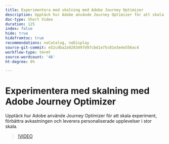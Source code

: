 ```yaml
---
title: Experimentera med skalning med Adobe Journey Optimizer
description: Upptäck hur Adobe använde Journey Optimizer för att skala experiment, förbättra avkastningen och leverera personaliserade upplevelser i stor skala.
doc-type: Short Video
duration: 125
index: false
hide: true
hidefromtoc: true
recommendations: noCatalog, noDisplay
source-git-commit: e52cdba2a9203497d97cbd1e75c81e3e4e556ac4
workflow-type: tm+mt
source-wordcount: '46'
ht-degree: 0%

---
```



# Experimentera med skalning med Adobe Journey Optimizer

Upptäck hur Adobe använde Journey Optimizer för att skala experiment, förbättra avkastningen och leverera personaliserade upplevelser i stor skala.

<!-- 72_S531_3442531_124_scaling-experimentation-with-adobe-journey-optimizer -->
>[!VIDEO](https://video.tv.adobe.com/v/3458240/?learn=on&enablevpops=true)
